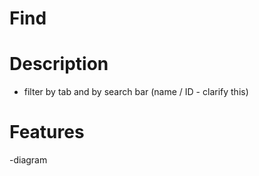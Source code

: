 # Find

<h1>Description</h1>

- filter by tab and by search bar (name / ID - clarify this)

<h1>Features</h1>

-diagram